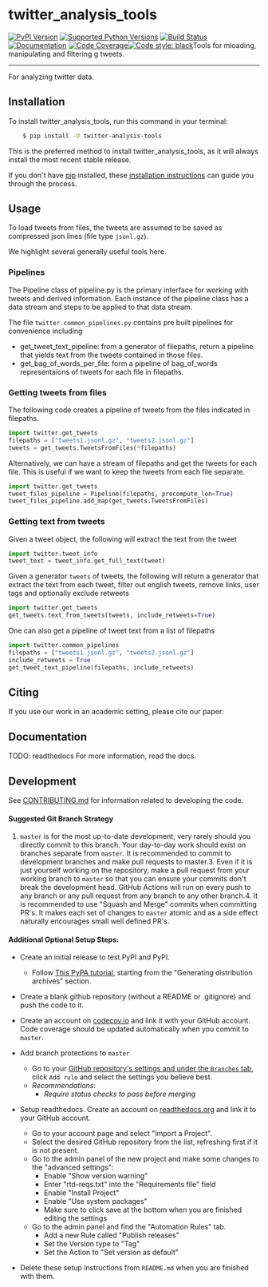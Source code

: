 # twitter_analysis_tools

[![PyPI Version](https://img.shields.io/pypi/v/twitter-analysis-tools.svg)](https://pypi.org/project/twitter-analysis-tools/)
[![Supported Python Versions](https://img.shields.io/pypi/pyversions/twitter-analysis-tools.svg)](https://pypi.org/project/twitter-analysis-tools/)
[![Build Status](https://github.com/dmmolitor/twitter-analysis-tools/workflows/CI/badge.svg)](https://github.com/dmmolitor/twitter-analysis-tools/actions)
[![Documentation](https://readthedocs.org/projects/twitter-analysis-tools/badge/?version=stable)](https://twitter-analysis-tools.readthedocs.io/en/stable/?badge=stable) [![Code Coverage](https://codecov.io/gh/dmmolitor/twitter-analysis-tools/branch/master/graph/badge.svg)](https://codecov.io/gh/dmmolitor/twitter-analysis-tools)[![Code style: black](https://img.shields.io/badge/code%20style-black-000000.svg)](https://github.com/psf/black)Tools for mloading, manipulating and filtering g tweets.

---

For analyzing twitter data.

## Installation

To install twitter_analysis_tools, run this command in your terminal:

```bash
    $ pip install -U twitter-analysis-tools
```

This is the preferred method to install twitter_analysis_tools, as it will always install the most recent stable release.

If you don't have [pip](https://pip.pypa.io) installed, these [installation instructions](http://docs.python-guide.org/en/latest/starting/installation/) can guide
you through the process.

## Usage
To load tweets from files, the tweets are assumed to be saved as compressed json lines (file type `jsonl.gz`).

We highlight several generally useful tools here.

### Pipelines
The Pipeline class of pipeline.py is the primary interface for working with tweets and derived information. Each instance of the pipeline class has a data stream and steps to be applied to that data stream.

The file `twitter.common_pipelines.py` contains pre built pipelines for convenience including
* get_tweet_text_pipeline: from a generator of filepaths, return a pipeline that yields text from the tweets contained in those files.
* get_bag_of_words_per_file: form a pipeline of bag_of_words representaions of tweets for each file in filepaths.

### Getting tweets from files
The following code creates a pipeline of tweets from the files indicated in filepaths.
```python
import twitter.get_tweets
filepaths = ["tweets1.jsonl.gz", "tweets2.jsonl.gz"]
tweets = get_tweets.TweetsFromFiles(*filepaths)
```

Alternatively, we can have a stream of filepaths and get the tweets for each file. This is useful if we want to keep the tweets from each file separate.
```python
import twitter.get_tweets
tweet_files_pipeline = Pipeline(filepaths, precompute_len=True)
tweet_files_pipeline.add_map(get_tweets.TweetsFromFiles)
```

### Getting text from tweets
Given a tweet object, the following will extract the text from the tweet
```python
import twitter.tweet_info
tweet_text = tweet_info.get_full_text(tweet)
```

Given a generator `tweets` of tweets, the following will return a generator that extract the text from each tweet, filter out english tweets, remove links, user tags and optionally exclude retweets
```python
import twitter.get_tweets
get_tweets.text_from_tweets(tweets, include_retweets=True)
```

One can also get a pipeline of tweet text from a list of filepaths
```python
import twitter.common_pipelines
filepaths = ["tweets1.jsonl.gz", "tweets2.jsonl.gz"]
include_retweets = True
get_tweet_text_pipeline(filepaths, include_retweets)
```

## Citing
If you use our work in an academic setting, please cite our paper:


## Documentation
TODO: readthedocs
For more information, read the docs.


## Development
See [CONTRIBUTING.md](CONTRIBUTING.md) for information related to developing the code.

#### Suggested Git Branch Strategy
1. `master` is for the most up-to-date development, very rarely should you directly commit to this branch. Your day-to-day work should exist on branches separate from `master`. It is recommended to commit to development branches and make pull requests to master.3. Even if it is just yourself working on the repository, make a pull request from your working branch to `master` so that you can ensure your commits don't break the development head. GitHub Actions will run on every push to any branch or any pull request from any branch to any other branch.4. It is recommended to use "Squash and Merge" commits when committing PR's. It makes each set of changes to `master`
atomic and as a side effect naturally encourages small well defined PR's.


#### Additional Optional Setup Steps:
* Create an initial release to test.PyPI and PyPI.
    * Follow [This PyPA tutorial](https://packaging.python.org/tutorials/packaging-projects/#generating-distribution-archives), starting from the "Generating distribution archives" section.

* Create a blank github repository (without a README or .gitignore) and push the code to it.

* Create an account on [codecov.io](https://codecov.io/) and link it with your GitHub account. Code coverage should be updated automatically when you commit to `master`.
* Add branch protections to `master`
    * Go to your [GitHub repository's settings and under the `Branches` tab](https://github.com/dmmolitor/twitter-analysis-tools/settings/branches), click `Add rule` and select the
    settings you believe best.
    * _Recommendations:_
      * _Require status checks to pass before merging_

* Setup readthedocs. Create an account on [readthedocs.org](https://readthedocs.org/) and link it to your GitHub account.
    * Go to your account page and select "Import a Project".
    * Select the desired GitHub repository from the list, refreshing first if it is not present.
    * Go to the admin panel of the new project and make some changes to the "advanced settings":
        * Enable "Show version warning"
        * Enter "rtd-reqs.txt" into the "Requirements file" field
        * Enable "Install Project"
        * Enable "Use system packages"
        * Make sure to click save at the bottom when you are finished editing the settings
    * Go to the admin panel and find the "Automation Rules" tab.
        * Add a new Rule called "Publish releases"
        * Set the Version type to "Tag"
        * Set the Action to "Set version as default"

* Delete these setup instructions from `README.md` when you are finished with them.
